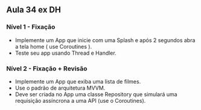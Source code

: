 ## Aula 34 ex DH

### Nível 1 - Fixação
- Implemente um App que inicie com uma Splash e após 2 segundos abra a tela home ( use Coroutines ).
- Teste seu app usando Thread e Handler.  

### Nível 2 - Fixação + Revisão

- Implemente um App que exiba uma lista de filmes. 
- Use o padrão de arquitetura MVVM.
- Deve ser criada no App uma classe Repository que simulará uma requisição assíncrona a uma API (use o Coroutines). 
